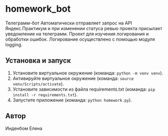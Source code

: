 # homework_bot
Телеграмм-бот
Автоматически отправляет запрос на API Яндекс.Практикум и при изменении статуса ревью проекта присылает уведомление на телеграмм.
Проект для изучения логирования и обработки ошибок.
Логирование осуществлено с помощью модуля logging.

## Установка и запуск

 1. Установите виртуальное окружение (команда: `python -m venv venv`).
 2. Активируйте виртуальное окружение (команда: `source venv/Scripts/activate`).
 3. Установите зависимости из файла requirements.txt (команда: `pip install -r requirements.txt`).
 4. Запустите приложение (команда: `python homework.py`).

## Автор

Инденбом Елена
